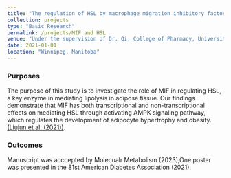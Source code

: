 ```yaml
---
title: "The regulation of HSL by macrophage migration inhibitory factor (MIF) contributes to adipocyte hypertrophy and development of obesity"
collection: projects
type: "Basic Research"
permalink: /projects/MIF and HSL
venue: "Under the supervision of Dr. Qi, College of Pharmacy, University of Manitoba"
date: 2021-01-01
location: "Winnipeg, Manitoba"
---
```


### Purposes ###
The purpose of this study is to investigate the role of MIF in regulating HSL, a key enzyme in mediating lipolysis in adipose tissue. Our findings demonstrate that MIF has both transcriptional and non-transcriptional effects on mediating HSL through activating AMPK signaling pathway, which regulates the development of adipocyte hypertrophy and obesity. [(Liujun et al. (2021))](https://diabetesjournals.org/diabetes/article/70/Supplement_1/197-LB/139733/197-LB-The-Regulation-of-HSL-by-Macrophage).

### Outcomes ###
Manuscript was acccepted by Molecualr Metabolism (2023),One poster was presented in the 81st American Diabetes Association (2021).
